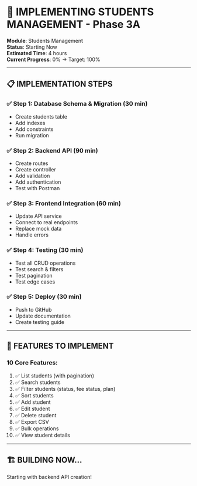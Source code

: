 # 🚀 IMPLEMENTING STUDENTS MANAGEMENT - Phase 3A

**Module**: Students Management  
**Status**: Starting Now  
**Estimated Time**: 4 hours  
**Current Progress**: 0% → Target: 100%

---

## 📋 IMPLEMENTATION STEPS

### ✅ **Step 1: Database Schema & Migration** (30 min)
- Create students table
- Add indexes
- Add constraints
- Run migration

### ✅ **Step 2: Backend API** (90 min)
- Create routes
- Create controller
- Add validation
- Add authentication
- Test with Postman

### ✅ **Step 3: Frontend Integration** (60 min)
- Update API service
- Connect to real endpoints
- Replace mock data
- Handle errors

### ✅ **Step 4: Testing** (30 min)
- Test all CRUD operations
- Test search & filters
- Test pagination
- Test edge cases

### ✅ **Step 5: Deploy** (30 min)
- Push to GitHub
- Update documentation
- Create testing guide

---

## 🎯 FEATURES TO IMPLEMENT

### **10 Core Features**:
1. ✅ List students (with pagination)
2. ✅ Search students
3. ✅ Filter students (status, fee status, plan)
4. ✅ Sort students
5. ✅ Add student
6. ✅ Edit student
7. ✅ Delete student
8. ✅ Export CSV
9. ✅ Bulk operations
10. ✅ View student details

---

## 🏗️ BUILDING NOW...

Starting with backend API creation!


